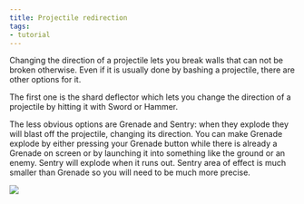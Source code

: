 ```yaml
---
title: Projectile redirection
tags:
- tutorial
---
```


Changing the direction of a projectile lets you break walls that can not be broken otherwise. Even if it is usually done by bashing a projectile, there are other options for it.

The first one is the shard deflector which lets you change the direction of a projectile by hitting it with Sword or Hammer.

The less obvious options are Grenade and Sentry: when they explode they will blast off the projectile, changing its direction. You can make Grenade explode by either pressing your Grenade button while there is already a Grenade on screen or by launching it into something like the ground or an enemy. Sentry will explode when it runs out. Sentry area of effect is much smaller than Grenade so you will need to be much more precise.


![](https://media.giphy.com/media/hmA9Kucmk2fIVJtZf8/giphy.gif) 
